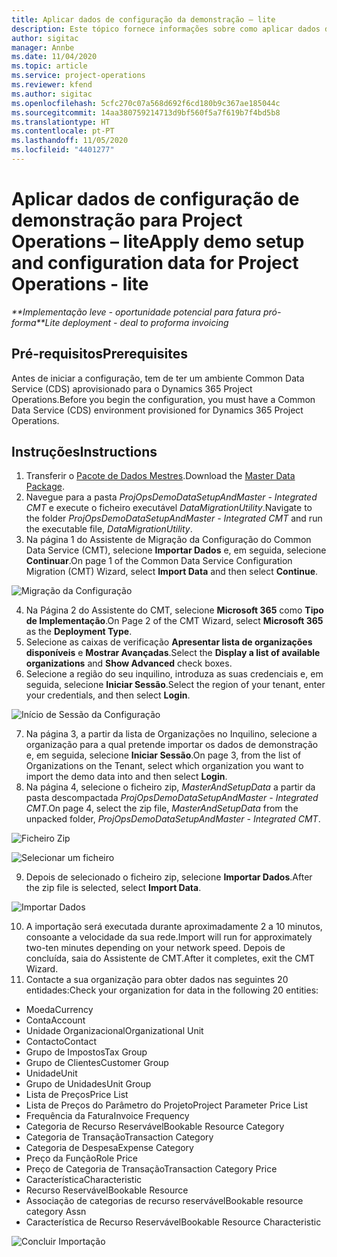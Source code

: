 ```yaml
---
title: Aplicar dados de configuração da demonstração – lite
description: Este tópico fornece informações sobre como aplicar dados de configuração da demonstração para o Project Operations.
author: sigitac
manager: Annbe
ms.date: 11/04/2020
ms.topic: article
ms.service: project-operations
ms.reviewer: kfend
ms.author: sigitac
ms.openlocfilehash: 5cfc270c07a568d692f6cd180b9c367ae185044c
ms.sourcegitcommit: 14aa380759214713d9bf560f5a7f619b7f4bd5b8
ms.translationtype: HT
ms.contentlocale: pt-PT
ms.lasthandoff: 11/05/2020
ms.locfileid: "4401277"
---
```

# <a name="apply-demo-setup-and-configuration-data-for-project-operations---lite"></a><span data-ttu-id="f825e-103">Aplicar dados de configuração de demonstração para Project Operations – lite</span><span class="sxs-lookup"><span data-stu-id="f825e-103">Apply demo setup and configuration data for Project Operations - lite</span></span> 

<span data-ttu-id="f825e-104">_\*\*Implementação leve - oportunidade potencial para fatura pró-forma_</span><span class="sxs-lookup"><span data-stu-id="f825e-104">_\*\*Lite deployment - deal to proforma invoicing_</span></span>

## <a name="prerequisites"></a><span data-ttu-id="f825e-105">Pré-requisitos</span><span class="sxs-lookup"><span data-stu-id="f825e-105">Prerequisites</span></span>

<span data-ttu-id="f825e-106">Antes de iniciar a configuração, tem de ter um ambiente Common Data Service (CDS) aprovisionado para o Dynamics 365 Project Operations.</span><span class="sxs-lookup"><span data-stu-id="f825e-106">Before you begin the configuration, you must have a Common Data Service (CDS) environment provisioned for Dynamics 365 Project Operations.</span></span>


## <a name="instructions"></a><span data-ttu-id="f825e-107">Instruções</span><span class="sxs-lookup"><span data-stu-id="f825e-107">Instructions</span></span>

1. <span data-ttu-id="f825e-108">Transferir o [Pacote de Dados Mestres](https://download.microsoft.com/download/3/4/1/341bf279-a64f-4baa-af31-ce624859b518/ProjOpsSampleSetupData%20-%20CE%20only%20CMT.zip).</span><span class="sxs-lookup"><span data-stu-id="f825e-108">Download the [Master Data Package](https://download.microsoft.com/download/3/4/1/341bf279-a64f-4baa-af31-ce624859b518/ProjOpsSampleSetupData%20-%20CE%20only%20CMT.zip).</span></span> 
2. <span data-ttu-id="f825e-109">Navegue para a pasta *ProjOpsDemoDataSetupAndMaster - Integrated CMT* e execute o ficheiro executável *DataMigrationUtility*.</span><span class="sxs-lookup"><span data-stu-id="f825e-109">Navigate to the folder *ProjOpsDemoDataSetupAndMaster - Integrated CMT* and run the executable file, *DataMigrationUtility*.</span></span>
3. <span data-ttu-id="f825e-110">Na página 1 do Assistente de Migração da Configuração do Common Data Service (CMT), selecione **Importar Dados** e, em seguida, selecione **Continuar**.</span><span class="sxs-lookup"><span data-stu-id="f825e-110">On page 1 of the Common Data Service Configuration Migration (CMT) Wizard, select **Import Data** and then select **Continue**.</span></span>

![Migração da Configuração](./media/1ConfigurationMigration.png)

4. <span data-ttu-id="f825e-112">Na Página 2 do Assistente do CMT, selecione **Microsoft 365** como **Tipo de Implementação**.</span><span class="sxs-lookup"><span data-stu-id="f825e-112">On Page 2 of the CMT Wizard, select **Microsoft 365** as the **Deployment Type**.</span></span>
5. <span data-ttu-id="f825e-113">Selecione as caixas de verificação **Apresentar lista de organizações disponíveis** e **Mostrar Avançadas**.</span><span class="sxs-lookup"><span data-stu-id="f825e-113">Select the **Display a list of available organizations** and **Show Advanced** check boxes.</span></span>
6. <span data-ttu-id="f825e-114">Selecione a região do seu inquilino, introduza as suas credenciais e, em seguida, selecione **Iniciar Sessão**.</span><span class="sxs-lookup"><span data-stu-id="f825e-114">Select the region of your tenant, enter your credentials, and then select **Login**.</span></span>

![Início de Sessão da Configuração](./media/2ConfigurationSignin.png)

7. <span data-ttu-id="f825e-116">Na página 3, a partir da lista de Organizações no Inquilino, selecione a organização para a qual pretende importar os dados de demonstração e, em seguida, selecione **Iniciar Sessão**.</span><span class="sxs-lookup"><span data-stu-id="f825e-116">On page 3, from the list of Organizations on the Tenant, select which organization you want to import the demo data into and then select **Login**.</span></span>
8. <span data-ttu-id="f825e-117">Na página 4, selecione o ficheiro zip, *MasterAndSetupData* a partir da pasta descompactada *ProjOpsDemoDataSetupAndMaster - Integrated CMT*.</span><span class="sxs-lookup"><span data-stu-id="f825e-117">On page 4, select the zip file, *MasterAndSetupData* from the unpacked folder, *ProjOpsDemoDataSetupAndMaster - Integrated CMT*.</span></span>

![Ficheiro Zip](./media/3ZipFile.png)

![Selecionar um ficheiro](./media/4SelectAFile.png)

9. <span data-ttu-id="f825e-120">Depois de selecionado o ficheiro zip, selecione **Importar Dados**.</span><span class="sxs-lookup"><span data-stu-id="f825e-120">After the zip file is selected, select **Import Data**.</span></span>

![Importar Dados](./media/5ImportData.png)

10. <span data-ttu-id="f825e-122">A importação será executada durante aproximadamente 2 a 10 minutos, consoante a velocidade da sua rede.</span><span class="sxs-lookup"><span data-stu-id="f825e-122">Import will run for approximately two-ten minutes depending on your network speed.</span></span> <span data-ttu-id="f825e-123">Depois de concluída, saia do Assistente de CMT.</span><span class="sxs-lookup"><span data-stu-id="f825e-123">After it completes, exit the CMT Wizard.</span></span> 
11. <span data-ttu-id="f825e-124">Contacte a sua organização para obter dados nas seguintes 20 entidades:</span><span class="sxs-lookup"><span data-stu-id="f825e-124">Check your organization for data in the following 20 entities:</span></span>

-   <span data-ttu-id="f825e-125">Moeda</span><span class="sxs-lookup"><span data-stu-id="f825e-125">Currency</span></span>
-   <span data-ttu-id="f825e-126">Conta</span><span class="sxs-lookup"><span data-stu-id="f825e-126">Account</span></span>
-   <span data-ttu-id="f825e-127">Unidade Organizacional</span><span class="sxs-lookup"><span data-stu-id="f825e-127">Organizational Unit</span></span>
-   <span data-ttu-id="f825e-128">Contacto</span><span class="sxs-lookup"><span data-stu-id="f825e-128">Contact</span></span>
-   <span data-ttu-id="f825e-129">Grupo de Impostos</span><span class="sxs-lookup"><span data-stu-id="f825e-129">Tax Group</span></span>
-   <span data-ttu-id="f825e-130">Grupo de Clientes</span><span class="sxs-lookup"><span data-stu-id="f825e-130">Customer Group</span></span>
-   <span data-ttu-id="f825e-131">Unidade</span><span class="sxs-lookup"><span data-stu-id="f825e-131">Unit</span></span>
-   <span data-ttu-id="f825e-132">Grupo de Unidades</span><span class="sxs-lookup"><span data-stu-id="f825e-132">Unit Group</span></span>
-   <span data-ttu-id="f825e-133">Lista de Preços</span><span class="sxs-lookup"><span data-stu-id="f825e-133">Price List</span></span>
-   <span data-ttu-id="f825e-134">Lista de Preços do Parâmetro do Projeto</span><span class="sxs-lookup"><span data-stu-id="f825e-134">Project Parameter Price List</span></span> 
-   <span data-ttu-id="f825e-135">Frequência da Fatura</span><span class="sxs-lookup"><span data-stu-id="f825e-135">Invoice Frequency</span></span>
-   <span data-ttu-id="f825e-136">Categoria de Recurso Reservável</span><span class="sxs-lookup"><span data-stu-id="f825e-136">Bookable Resource Category</span></span>
-   <span data-ttu-id="f825e-137">Categoria de Transação</span><span class="sxs-lookup"><span data-stu-id="f825e-137">Transaction Category</span></span>
-   <span data-ttu-id="f825e-138">Categoria de Despesa</span><span class="sxs-lookup"><span data-stu-id="f825e-138">Expense Category</span></span>
-   <span data-ttu-id="f825e-139">Preço da Função</span><span class="sxs-lookup"><span data-stu-id="f825e-139">Role Price</span></span>
-   <span data-ttu-id="f825e-140">Preço de Categoria de Transação</span><span class="sxs-lookup"><span data-stu-id="f825e-140">Transaction Category Price</span></span>
-   <span data-ttu-id="f825e-141">Característica</span><span class="sxs-lookup"><span data-stu-id="f825e-141">Characteristic</span></span>
-   <span data-ttu-id="f825e-142">Recurso Reservável</span><span class="sxs-lookup"><span data-stu-id="f825e-142">Bookable Resource</span></span>
-   <span data-ttu-id="f825e-143">Associação de categorias de recurso reservável</span><span class="sxs-lookup"><span data-stu-id="f825e-143">Bookable resource category Assn</span></span>
-   <span data-ttu-id="f825e-144">Característica de Recurso Reservável</span><span class="sxs-lookup"><span data-stu-id="f825e-144">Bookable Resource Characteristic</span></span>

![Concluir Importação](./media/6CompleteImport.png)
